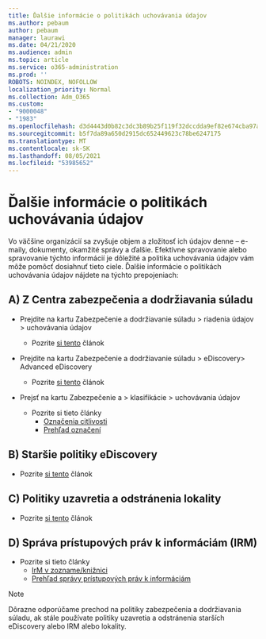 ```yaml
---
title: Ďalšie informácie o politikách uchovávania údajov
ms.author: pebaum
author: pebaum
manager: laurawi
ms.date: 04/21/2020
ms.audience: admin
ms.topic: article
ms.service: o365-administration
ms.prod: ''
ROBOTS: NOINDEX, NOFOLLOW
localization_priority: Normal
ms.collection: Adm_O365
ms.custom:
- "9000048"
- "1983"
ms.openlocfilehash: d3d4443d0b82c3dc3b89b25f119f32dccdda9ef82e674cba97a945af9019ad00
ms.sourcegitcommit: b5f7da89a650d2915dc652449623c78be6247175
ms.translationtype: MT
ms.contentlocale: sk-SK
ms.lasthandoff: 08/05/2021
ms.locfileid: "53985652"
---
```

# <a name="more-info-about-retention-policies"></a>Ďalšie informácie o politikách uchovávania údajov

Vo väčšine organizácií sa zvyšuje objem a zložitosť ich údajov denne – e-maily, dokumenty, okamžité správy a ďalšie. Efektívne spravovanie alebo spravovanie týchto informácií je dôležité a politika uchovávania údajov vám môže pomôcť dosiahnuť tieto ciele. Ďalšie informácie o politikách uchovávania údajov nájdete na týchto prepojeniach:

## <a name="a-from-security-and-compliance-center"></a>A) Z Centra zabezpečenia a dodržiavania súladu

- Prejdite na kartu Zabezpečenie a dodržiavanie súladu > riadenia údajov > uchovávania údajov
  - Pozrite [si tento](https://docs.microsoft.com/microsoft-365/compliance/retention-policies) článok

- Prejdite na kartu Zabezpečenie a dodržiavanie súladu > eDiscovery> Advanced eDiscovery 
  - Pozrite [si tento](https://docs.microsoft.com/microsoft-365/compliance/ediscovery-cases) článok

- Prejsť na kartu Zabezpečenie a > klasifikácie > uchovávania údajov
  - Pozrite si tieto články
    - [Označenia citlivosti](https://docs.microsoft.com/microsoft-365/compliance/sensitivity-labels)
    - [Prehľad označení](https://docs.microsoft.com/microsoft-365/compliance/labels)

## <a name="b-legacy-ediscovery-policies"></a>B) Staršie politiky eDiscovery

- Pozrite [si tento](https://support.office.com/article/Set-up-an-eDiscovery-Center-in-SharePoint-Online-A18F8975-AA7F-43B4-A7D6-001D14744D8E) článok

## <a name="c-site-closure-and-deletion-policies"></a>C) Politiky uzavretia a odstránenia lokality

- Pozrite [si tento](https://support.office.com/article/Use-policies-for-site-closure-and-deletion-A8280D82-27FD-48C5-9ADF-8A5431208BA5) článok  

## <a name="d-information-rights-management-irm"></a>D) Správa prístupových práv k informáciám (IRM)

- Pozrite si tieto články
  - [IrM v zozname/knižnici](https://support.office.com/article/apply-information-rights-management-to-a-list-or-library-3bdb5c4e-94fc-4741-b02f-4e7cc3c54aa1)
  - [Prehľad správy prístupových práv k informáciám](https://support.office.com/article/create-and-apply-information-management-policies-eb501fe9-2ef6-4150-945a-65a6451ee9e9)

> [!Note]
> Dôrazne odporúčame prechod na politiky zabezpečenia a dodržiavania súladu, ak stále používate politiky uzavretia a odstránenia starších eDiscovery alebo IRM alebo lokality.
